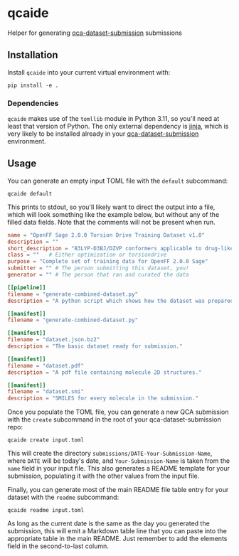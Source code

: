 # qcaide
Helper for generating [qca-dataset-submission][qca] submissions


## Installation

Install `qcaide` into your current virtual environment with:

``` shell
pip install -e .
```

### Dependencies

`qcaide` makes use of the `tomllib` module in Python 3.11, so you'll need at
least that version of Python. The only external dependency is [jinja][jinja],
which is very likely to be installed already in your
[qca-dataset-submission][qca] environment.

## Usage

You can generate an empty input TOML file with the `default` subcommand:

``` shell
qcaide default
```

This prints to stdout, so you'll likely want to direct the output into a file,
which will look something like the example below, but without any of the filled
data fields. Note that the comments will not be present when run.

``` toml
name = "OpenFF Sage 2.0.0 Torsion Drive Training Dataset v1.0"
description = ""
short_description = "B3LYP-D3BJ/DZVP conformers applicable to drug-like molecules for OpenFF 2.0.0 Sage"
class = ""   # Either optimization or torsiondrive
purpose = "Complete set of training data for OpenFF 2.0.0 Sage"
submitter = "" # The person submitting this dataset, you!
generator = "" # The person that ran and curated the data

[[pipeline]]
filename = "generate-combined-dataset.py"
description = "A python script which shows how the dataset was prepared from the input files."

[[manifest]]
filename = "generate-combined-dataset.py"

[[manifest]]
filename = "dataset.json.bz2"
description = "The basic dataset ready for submission."

[[manifest]]
filename = "dataset.pdf"
description = "A pdf file containing molecule 2D structures."

[[manifest]]
filename = "dataset.smi"
description = "SMILES for every molecule in the submission."
```

Once you populate the TOML file, you can generate a new QCA submission with the
`create` subcommand in the root of your qca-dataset-submission repo:

``` shell
qcaide create input.toml
```

This will create the directory `submissions/DATE-Your-Submission-Name`, where
`DATE` will be today's date, and `Your-Submission-Name` is taken from the `name`
field in your input file. This also generates a README template for your
submission, populating it with the other values from the input file.

Finally, you can generate most of the main README file table entry for your
dataset with the `readme` subcommand:

``` shell
qcaide readme input.toml
```

As long as the current date is the same as the day you generated the submission,
this will emit a Markdown table line that you can paste into the appropriate
table in the main README. Just remember to add the elements field in the
second-to-last column.

[jinja]: https://jinja.palletsprojects.com/en/3.1.x/
[qca]: https://github.com/openforcefield/qca-dataset-submission

